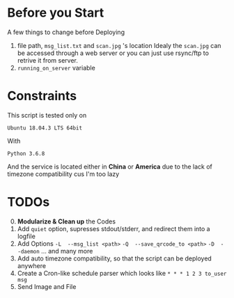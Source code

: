 # Before you Start
 A few things to change before Deploying
 1. file path, `msg_list.txt` and `scan.jpg` 's location
    Idealy the `scan.jpg` can be accessed through a web server
    or you can just use rsync/ftp to retrive it from server.
 2. `running_on_server` variable

# Constraints
 This script is tested only on
 
	Ubuntu 18.04.3 LTS 64bit
	
 With
 
	Python 3.6.8
	
 And the service is located either in **China** or **America** due to the lack of timezone compatibility cus I'm too lazy

# TODOs
 0. **Modularize & Clean up** the Codes
 1. Add `quiet` option, supresses stdout/stderr, and 
  redirect them into a logfile
 2. Add Options
   `-L  --msg_list <path>`
   `-Q  --save_qrcode_to <path>`
   `-D  --daemon`
   ... and many more
 3. Add auto timezone compatibility, so that the script
  can be deployed anywhere
 4. Create a Cron-like schedule parser which looks like
  `* * * 1 2 3 to_user msg`
 5. Send Image and File
